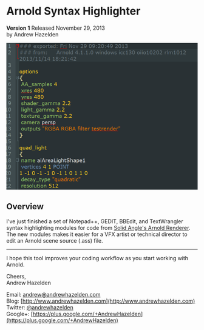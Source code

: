 # Arnold Syntax Highlighter #
**Version 1** Released November 29, 2013  
by Andrew Hazelden

![Sample Arnold file](arnold_syntax_highlighter.png)

## Overview ##

I've just finished a set of Notepad++, GEDIT, BBEdit, and TextWrangler syntax highlighting modules for code from [Solid Angle's Arnold Renderer](http://www.solidangle.com/). The new modules makes it easier for a VFX artist or technical director to edit an Arnold scene source (.ass) file.

* * *

I hope this tool improves your coding workflow as you start working with Arnold.

Cheers,  
Andrew Hazelden

Email: [andrew@andrewhazelden.com](mailto:andrew@andrewhazelden.com)   
Blog: [http://www.andrewhazelden.com](http://www.andrewhazelden.com)  
Twitter: [@andrewhazelden](https://twitter.com/andrewhazelden)  
Google+: [https://plus.google.com/+AndrewHazelden](https://plus.google.com/+AndrewHazelden)
